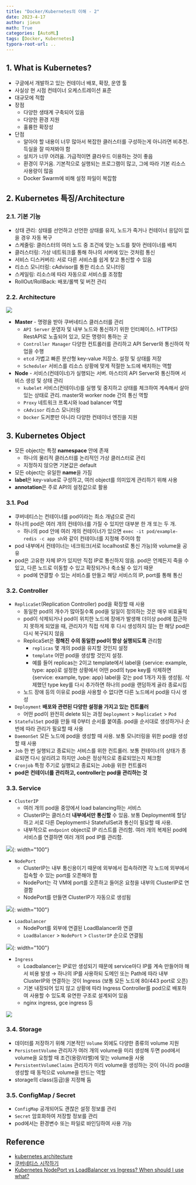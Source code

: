 ```yaml
---
title: "Docker/Kubernetes의 이해 - 2"
date: 2023-4-17
author: jieun
math: True
categories: [AutoML]
tags: [Docker, Kubernetes]
typora-root-url: ..
---
```


## 1. What is Kubernetes?

- 구글에서 개발하고 있는 컨테이너 배포, 확장, 운영 툴
- 사실상 현 시점 컨테이너 오케스트레이션 표준
- 대규모에 적합
- 장점
  - 다양한 생태계 구축되어 있음
  - 다양한 환경 지원
  - 훌륭한 확장성
- 단점
  - 알아야 할 내용이 너무 많아서 복잡한 클러스터를 구성하는게 아니라면 비추천. 득실을 잘 따져봐야 함
  - 설치가 너무 어려움. 가급적이면 클라우드 이용하는 것이 좋음
  - 환경이 무거움. 기본적으로 실행되는 프로그램이 많고, 그에 따라 기본 리소스 사용량이 많음
  - Docker Swarm에 비해 설정 파일이 복잡함

## 2. Kubernetes 특징/Architecture

### 2.1. 기본 기능

- 상태 관리: 상태를 선언하고 선언한 상태를 유지, 노드가 죽거나 컨테이너 응답이 없을 경우 자동 복구
- 스케줄링: 클러스터의 여러 노드 중 조건에 맞는 노드를 찾아 컨테이너를 배치
- 클러스터링: 가상 네트워크를 통해 하나의 서버에 있는 것처럼 통신
- 서비스 디스커버리: 서로 다른 서비스를 쉽게 찾고 통신할 수 있음
- 리소스 모니터링: cAdvisor를 통한 리소스 모니터링
- 스케일링: 리소스에 따라 자동으로 서비스를 조정함
- RollOut/RollBack: 배포/롤백 및 버전 관리

### 2.2. Architecture

![](/assets/img/docker/k8s_arch.png)

- **Master** - 명령을 받아 쿠버네티스 클러스터를 관리
  - `API Server` 운영자 및 내부 노드와 통신하기 위한 인터페이스. HTTP(S) RestAPI로 노출되어 있고, 모든 명령이 통하는 곳
  - `Controller Manager` 다양한 컨트롤러를 관리하고 API Server와 통신하여 작업을 수행
  - `etcd` 가볍고 빠른 분산형 key-value 저장소. 설정 및 상태를 저장
  - `Scheduler` 서비스를 리소스 상황에 맞게 적절한 노드에 배치하는 역할
- **Node** - 서비스(컨테이너)가 실행되는 서버. 마스터의 API Server와 통신하며 서비스 생성 및 상태 관리
  - `kubelet` 서비스(컨테이너)를 실행 및 중지하고 상태를 체크하여 계속해서 살아있는 상태로 관리. master와 worker node 간의 통신 역할
  - `Proxy` 네트워크 프록시와 load balancer 역할
  - `cAdvisor` 리소스 모니터링
  - `Docker` 도커뿐만 아니라 다양한 컨테이너 엔진을 지원

## 3. Kubernetes Object

- 모든 object는 특정 **namespace** 안에 존재
  - 하나의 물리적 클러스터를 논리적인 가상 클러스터로 관리
  - 지정하지 않으면 기본값은 default
- 모든 object는 유일한 **name**을 가짐
- **label**은 key-value로 구성하고, 여러 object를 의미있게 관리하기 위해 사용
- **annotation**은 주로 API의 설정값으로 활용

### 3.1. Pod

- 쿠버네티스는 컨테이너를 pod이라는 최소 개념으로 관리
- 하나의 pod은 여러 개의 컨테이너를 가질 수 있지만 대부분 한 개 또는 두 개.
  - 하나의 pod 안에 여러 개의 컨테이너가 있으면 `exec -it pod/example-redis -c app sh`와 같이 컨테이너를 지정해 주어야 함
- pod 내부에서 컨테이너는 네크워크(서로 localhost로 통신 가능)와 volume을 공유
- pod은 고유한 자체 IP가 있지만 직접 IP로 통신하지 않음. pod은 언제든지 죽을 수 있고, 다른 노드로 이동할 수 있고 확장되거나 축소될 수 있기 때문
  - pod에 연결할 수 있는 서비스를 만들고 해당 서비스의 IP, port를 통해 통신

### 3.2. Controller

- `ReplicaSet`(Replication Controller) pod을 확장할 때 사용
  - 동일한 pod의 개수가 많아질수록 pod을 일일이 정의하는 것은 매우 비효율적
  - pod이 삭제되거나 pod이 위치한 노드에 장애가 발생해 더이상 pod에 접근하지 못하게 되었을 때, 관리자가 직접 삭제 후 다시 생성하지 않는 한 해당 pod은 다시 복구되지 않음
  - ReplicaSet은 **정해진 수의 동일한 pod이 항상 실행되도록** 관리함
    - `replicas` 몇 개의 pod을 유지할 것인지 설정
    - `template` 어떤 pod을 생성할 것인지 설정.
    - 예를 들어 replicas는 2이고 template에서 label을 {service: example, type: app}로 설정한 상황에서 어떤 pod의 type key를 삭제하면 {service: example, type: app} label을 갖는 pod 1개가 자동 생성됨. 삭제했던 type key를 다시 추가하면 하나의 pod을 랜덤하게 골라 종료시킴
  - 노드 장애 등의 이유로 pod을 사용할 수 없다면 다른 노드에서 pod을 다시 생성
- `Deployment` **배포와 관련된 다양한 설정을 가지고 있는 컨트롤러**
  - 어떤 pod이 완전히 delete 되는 과정 `Deployment` > `ReplicaSet` > `Pod`
- `StatefulSet` pod을 만들 때 0부터 순서를 붙여줌. pod을 순서대로 생성하거나 순번에 따라 관리가 필요할 때 사용
- `DaemonSet` 모든 노드에 pod을 생성할 때 사용. 보통 모니터링을 위한 pod을 생성할 때 사용
- `Job` 한 번 실행되고 종료되는 서비스를 위한 컨트롤러. 보통 컨테이너의 상태가 종료되면 다시 살리려고 하지만 Job은 정상적으로 종료되었는지 체크함
- `Cronjob` 특정 주기로 실행되고 종료되는 Job을 위한 컨트롤러
- **pod은 컨테이너를 관리하고, controller는 pod을 관리하는 것**

### 3.3. Service

- `ClusterIP`
  - 여러 개의 pod을 중앙에서 load balancing하는 서비스
  - ClusterIP는 클러스터 **내부에서만 통신할** 수 있음. 보통 Deployment에 할당하고 서로 다른 Deployment나 StatefulSet과 통신이 필요할 때 사용.
  - 내부적으로 `endpoint` object로 IP 리스트를 관리함. 여러 개의 복제된 pod에 서비스를 연결하면 여러 개의 pod IP를 관리함.

![](/assets/img/docker/service.png){: width="100"}

- `NodePort`
  - ClusterIP는 내부 통신용이기 때문에 외부에서 접속하려면 각 노드에 외부에서 접속할 수 있는 port를 오픈해야 함
  - NodePort는 각 VM에 port를 오픈하고 들어온 요청을 내부의 ClusterIP로 연결함
  - NodePort를 만들면 ClusterIP가 자동으로 생성됨

![](/assets/img/docker/nodeport.png){: width="100"}

- `Loadbalancer`
  - NodePort를 외부에 연결된 LoadBalancer와 연결
  - `LoadBalancer` > `NodePort` > `ClusterIP` 순으로 연결됨

![](/assets/img/docker/loadbalancer.png){: width="100"}

- `Ingress`
  - Loadbalancer는 IP로만 생성되기 때문에 service마다 IP를 계속 만들어야 해서 비용 발생 → 하나의 IP를 사용하되 도메인 또는 Path에 따라 내부 ClusterIP와 연결하는 것이 Ingress (보통 모든 노드에 80/443 port로 오픈)
  - 기본 내장되어 있지 않고 상황에 따라 Ingress Controller를 pod으로 배포하여 사용할 수 있도록 유연한 구조로 설계되어 있음
  - nginx ingress, gce ingress 등

![](/assets/img/docker/ingress.png)

### 3.4. Storage

- 데이터를 저장하기 위해 기본적인 `Volume` 외에도 다양한 종류의 volume 지원
- `PersistentVolume` 관리자가 여러 개의 volume을 미리 생성해 두면 pod에서 volume을 요청할 때 조건(용량/라벨)에 맞는 volume을 사용
- `PersistentVolumeClaims` 관리자가 미리 volume을 생성하는 것이 아니라 pod을 생성할 때 동적으로 volume을 만드는 역할
- storage의 class(등급)을 지정해 둠

### 3.5. ConfigMap / Secret

- `ConfigMap` 공개되어도 괜찮은 설정 정보를 관리
- `Secret` 암호화하여 저장할 정보를 관리
- pod에서는 환경변수 또는 파일로 바인딩하여 사용 가능

## Reference

- [kubernetes architecture](https://medium.com/@kavishkafernando/exploring-the-kubernetes-architecture-a-foundation-for-modern-application-deployment-f2c0f15d661e)
- [쿠버네티스 시작하기](https://subicura.com/2019/05/19/kubernetes-basic-1.html)
- [Kubernetes NodePort vs LoadBalancer vs Ingress? When should I use what?](https://medium.com/google-cloud/kubernetes-nodeport-vs-loadbalancer-vs-ingress-when-should-i-use-what-922f010849e0)

